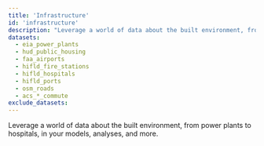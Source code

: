 ```yaml
---
title: 'Infrastructure'
id: 'infrastructure'
description: "Leverage a world of data about the built environment, from power plants to hospitals, in your models, analyses, and more."
datasets:
  - eia_power_plants
  - hud_public_housing
  - faa_airports
  - hifld_fire_stations
  - hifld_hospitals
  - hifld_ports
  - osm_roads
  - acs_*_commute
exclude_datasets:
---
```


Leverage a world of data about the built environment, from power plants to hospitals, in your models, analyses, and more.
